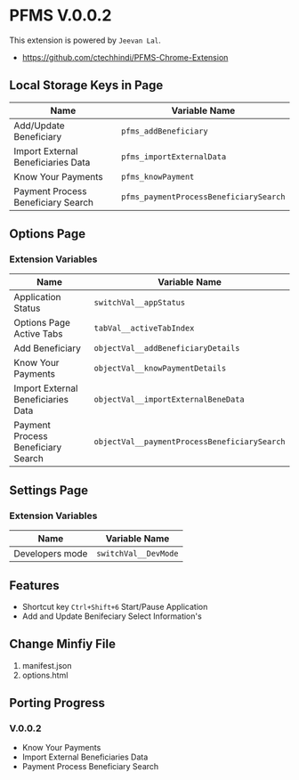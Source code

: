 # PFMS V.0.0.2
This extension is powered by `Jeevan Lal`.

* https://github.com/ctechhindi/PFMS-Chrome-Extension

## Local Storage Keys in Page

| Name | Variable Name |
| ---- | ------------- |
| Add/Update Beneficiary | `pfms_addBeneficiary` |
| Import External Beneficiaries Data | `pfms_importExternalData` |
| Know Your Payments | `pfms_knowPayment` |
| Payment Process Beneficiary Search | `pfms_paymentProcessBeneficiarySearch` |

## Options Page

### Extension Variables


| Name | Variable Name |
| ---- | ------------- |
| Application Status | `switchVal__appStatus` |
| Options Page Active Tabs | `tabVal__activeTabIndex` |
| Add Beneficiary | `objectVal__addBeneficiaryDetails` |
| Know Your Payments | `objectVal__knowPaymentDetails` |
| Import External Beneficiaries Data | `objectVal__importExternalBeneData` |
| Payment Process Beneficiary Search | `objectVal__paymentProcessBeneficiarySearch` |


## Settings Page

### Extension Variables


| Name | Variable Name |
| ---- | ------------- |
| Developers mode | `switchVal__DevMode` |


## Features

* Shortcut key `Ctrl+Shift+6` Start/Pause Application
* Add and Update Benifeciary Select Information's


## Change Minfiy File

1. manifest.json
3. options.html

## Porting Progress

### **V.0.0.2**

* Know Your Payments
* Import External Beneficiaries Data
* Payment Process Beneficiary Search